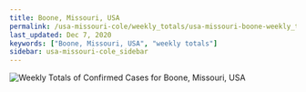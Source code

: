 ```yaml
---
title: Boone, Missouri, USA
permalink: /usa-missouri-cole/weekly_totals/usa-missouri-boone-weekly_totals.html
last_updated: Dec 7, 2020
keywords: ["Boone, Missouri, USA", "weekly totals"]
sidebar: usa-missouri-cole_sidebar
---
```


![Weekly Totals of Confirmed Cases for Boone, Missouri, USA](/covid_tracker/images/graphs/usa-missouri-boone-weekly_totals_graph.png)
